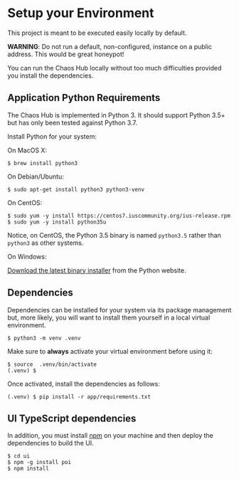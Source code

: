 # Setup your Environment

This project is meant to be executed easily locally by default.

**WARNING**: Do not run a default, non-configured, instance on a public address.
This would be great honeypot!

You can run the Chaos Hub locally without too much difficulties provided
you install the dependencies.

## Application Python Requirements

The Chaos Hub is implemented in Python 3. It should support Python 3.5+ 
but has only been tested against Python 3.7.

Install Python for your system:

On MacOS X:

```
$ brew install python3
```

On Debian/Ubuntu:

```
$ sudo apt-get install python3 python3-venv
```

On CentOS:

```
$ sudo yum -y install https://centos7.iuscommunity.org/ius-release.rpm
$ sudo yum -y install python35u
```

Notice, on CentOS, the Python 3.5 binary is named `python3.5` rather than
`python3` as other systems.

On Windows:

[Download the latest binary installer][pywin] from the Python website.

[pywin]: https://www.python.org/downloads/windows/

## Dependencies

Dependencies can be installed for your system via its package management but,
more likely, you will want to install them yourself in a local virtual
environment.

```
$ python3 -m venv .venv
```

Make sure to **always** activate your virtual environment before using it:

```
$ source  .venv/bin/activate
(.venv) $
```

Once activated, install the dependencies as follows:

```
(.venv) $ pip install -r app/requirements.txt
```

## UI TypeScript dependencies

In addition, you must install [npm][npm] on your machine and then deploy
the dependencies to build the UI.

[npm]: https://www.npmjs.com/

```
$ cd ui
$ npm -g install poi
$ npm install
```
